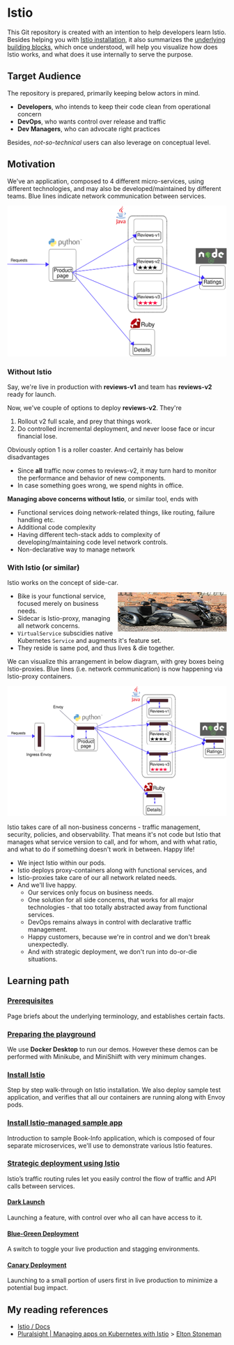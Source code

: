 # Istio

This Git repository is created with an intention to help developers learn Istio. Besides helping you with [Istio installation](Installation.md), it also summarizes the [underlying building blocks](PreReqs.MD), which once understood, will help you visualize how does Istio works, and what does it use internally to serve the purpose.

## Target Audience

The repository is prepared, primarily keeping below actors in mind.

- **Developers**, who intends to keep their code clean from operational concern
- **DevOps**, who wants control over release and traffic
- **Dev Managers**, who can advocate right practices

Besides, *not-so-technical* users can also leverage on conceptual level.

## Motivation

We've an application, composed to 4 different micro-services, using different technologies, and may also be developed/maintained by different teams. Blue lines indicate network communication between services.

![Without Istio](./resources/noistio.svg)

### Without Istio

Say, we're live in production with **reviews-v1** and team has **reviews-v2** ready for launch.

Now, we've couple of options to deploy **reviews-v2**. They're

1. Rollout v2 full scale, and prey that things work.
2. Do controlled incremental deployment, and never loose face or incur financial lose.

Obviously option 1 is a roller coaster. And certainly has below disadvantages

- Since **all** traffic now comes to reviews-v2, it may turn hard to monitor the performance and behavior of new components.
- In case something goes wrong, we spend nights in office.

**Managing above concerns without Istio**, or similar tool, ends with

- Functional services doing network-related things, like routing, failure handling etc.
- Additional code complexity
- Having different tech-stack adds to complexity of developing/maintaining code level network controls.
- Non-declarative way to manage network

### With Istio (or similar)

Istio works on the concept of side-car.

<img align="right" width="250" height="90" src="./resources/sidecar.jpg">

- Bike is your functional service, focused merely on business needs.
- Sidecar is Istio-proxy, managing all network concerns.
- `VirtualService` subscidies native Kubernetes `Service` and augments it's feature set.
- They reside is same pod, and thus lives & die together.

We can visualize this arrangement in below diagram, with grey boxes being Istio-proxies. Blue lines (i.e. network communication) is now happening via Istio-proxy containers.

![With Istio](./resources/withistio.svg)

Istio takes care of all non-business concerns - traffic management, security, policies, and observability. That means it's not code but Istio that manages what service version to call, and for whom, and with what ratio, and what to do if something doesn't work in between. Happy life!

- We inject Istio within our pods.
- Istio deploys proxy-containers along with functional services, and
- Istio-proxies take care of our all network related needs.
- And we'll live happy.
  - Our services only focus on business needs.
  - One solution for all side concerns, that works for all major technologies - that too totally abstracted away from functional services. 
  - DevOps remains always in control with declarative traffic management.
  - Happy customers, because we're in control and we don't break unexpectedly.
  - And with strategic deployment, we don't run into do-or-die situations.

## Learning path

### [Prerequisites](pre-req/Prerequisites.md)

Page briefs about the underlying terminology, and establishes certain facts.

### [Preparing the playground](pre-req/DockerDesktop.md)

We use **Docker Desktop** to run our demos.
However these demos can be performed with Minikube, and MiniShiift with very minimum changes.

### [Install Istio](./setup/istio/Installation.md)

Step by step walk-through on Istio installation. We also deploy sample test application, and verifies that all our containers are running along with Envoy pods.

### [Install Istio-managed sample app](./setup/bookinfo/BookInfo.md)

Introduction to sample Book-Info application, which is composed of four separate microservices, we'll use to demonstrate various Istio features.

### [Strategic deployment using Istio](./controlled-deployment/traffic-management.md)

Istio’s traffic routing rules let you easily control the flow of traffic and API calls between services.

#### [Dark Launch](./controlled-deployment/dark-launch/Readme.md)

Launching a feature, with control over who all can have access to it.

#### [Blue-Green Deployment](./controlled-deployment/blue-green-deployment/Readme.md)

A switch to toggle your live production and stagging environments.

#### [Canary Deployment](./controlled-deployment/canary-deployment/Readme.md)

Launching to a small portion of users first in live production to minimize a potential bug impact.

## My reading references

- [Istio / Docs](https://istio.io/latest/docs/)
- [Pluralsight | Managing apps on Kubernetes with Istio](https://app.pluralsight.com/library/courses/istio-managing-apps-kubernetes/table-of-contents) > [Elton Stoneman](https://github.com/sixeyed)
